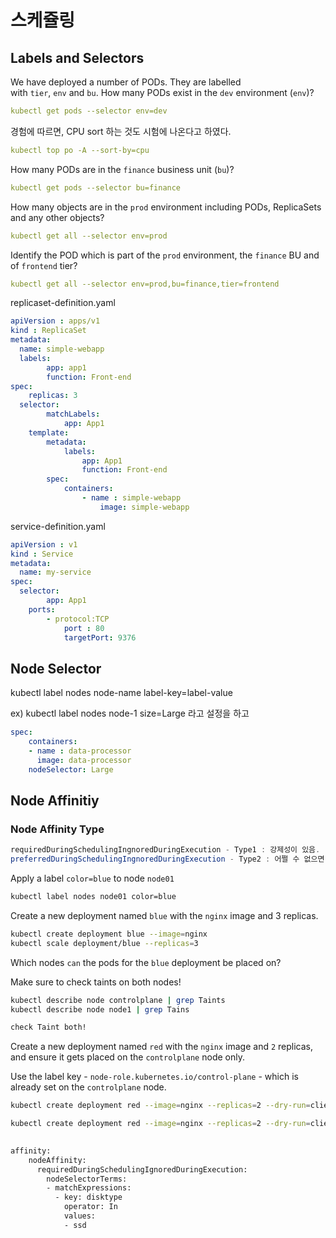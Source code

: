 # 스케쥴링

## Labels and Selectors

We have deployed a number of PODs. They are labelled with `tier`, `env` and `bu`. How many PODs exist in the `dev` environment (`env`)?

```yaml
kubectl get pods --selector env=dev
```

경험에 따르면, CPU sort 하는 것도 시험에 나온다고 하였다. 

```yaml
kubectl top po -A --sort-by=cpu
```

How many PODs are in the `finance` business unit (`bu`)?

```yaml
kubectl get pods --selector bu=finance
```

How many objects are in the `prod` environment including PODs, ReplicaSets and any other objects?

```yaml
kubectl get all --selector env=prod
```

Identify the POD which is part of the `prod` environment, the `finance` BU and of `frontend` tier?

```yaml
kubectl get all --selector env=prod,bu=finance,tier=frontend
```

replicaset-definition.yaml

```yaml
apiVersion : apps/v1
kind : ReplicaSet
metadata:
  name: simple-webapp
  labels:
		app: app1
		function: Front-end
spec:
	replicas: 3
  selector:
		matchLabels:
			app: App1
	template:
		metadata:
			labels:
				app: App1
				function: Front-end
		spec:
			containers:
				- name : simple-webapp
					image: simple-webapp
```

service-definition.yaml

```yaml
apiVersion : v1
kind : Service
metadata:
  name: my-service
spec:
  selector:
		app: App1
	ports:
		- protocol:TCP
			port : 80
			targetPort: 9376
```

## Node Selector

kubectl label nodes node-name label-key=label-value

ex)
kubectl label nodes node-1 size=Large 라고 설정을 하고

```yaml
spec:
	containers:
	- name : data-processor
	  image: data-processor
	nodeSelector: Large
```
## Node Affinitiy

### Node Affinity Type

```java
requiredDuringSchedulingIngnoredDuringExecution - Type1 : 강제성이 있음.
preferredDuringSchedulingIngnoredDuringExecution - Type2 : 어쩔 수 없으면 함.
```

Apply a label `color=blue` to node `node01`

```bash
kubectl label nodes node01 color=blue
```

Create a new deployment named `blue` with the `nginx` image and 3 replicas.

```bash
kubectl create deployment blue --image=nginx
kubectl scale deployment/blue --replicas=3
```

Which nodes `can` the pods for the `blue` deployment be placed on?

Make sure to check taints on both nodes!

```bash
kubectl describe node controlplane | grep Taints
kubectl describe node node1 | grep Tains

check Taint both!
```

Create a new deployment named `red` with the `nginx` image and `2` replicas, and ensure it gets placed on the `controlplane` node only.

Use the label key - `node-role.kubernetes.io/control-plane` - which is already set on the `controlplane` node.

```bash
kubectl create deployment red --image=nginx --replicas=2 --dry-run=client -o yaml  

kubectl create deployment red --image=nginx --replicas=2 --dry-run=client -o yaml > red.yaml 
 

affinity:
    nodeAffinity:
      requiredDuringSchedulingIgnoredDuringExecution:
        nodeSelectorTerms:
        - matchExpressions:
          - key: disktype
            operator: In
            values:
            - ssd
```